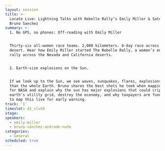 ```yaml
---
layout: session
title: >-
  Locate Live: Lightning Talks with Rebelle Rally’s Emily Miller & Satellogic's
  Bruno Sanchez
summary: >-
  1. No GPS, no phones: Off-roading with Emily Miller 


  Thirty-six all-women race teams. 2,000 kilometers. 8-day race across the
  desert. Hear how Emily Miller started The Rebelle Rally, a women’s endurance
  rally across the Nevada and California deserts. 


  2. Earth-size explosions on the Sun. 


  If we look up to the Sun, we see waves, sunquakes, flares, explosions - bigger
  than the whole Earth. Bruno shares the best shots he took when mapping the sun
  for NASA and explain why the sun has major explosions that could cripple the
  earth's utility grid, destroy the economy, and why taxpayers are funding NASA
  to map this live for early warning.
track: '1'
timeslot: d1_slot8
stage:
speakers:
  - emily-miller
  - bruno-sánchez-andrade-nuño
categories:
  - General
scheduled: true
---
```


